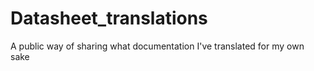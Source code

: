 # Datasheet_translations
A public way of sharing what documentation I've translated for my own sake
